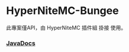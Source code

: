 # HyperNiteMC-Bungee
此專案僅API，由 HyperNiteMC 插件組 掛接 使用。

### [JavaDocs](https://eric2788.github.io/HNMC-Bungee-API/)
